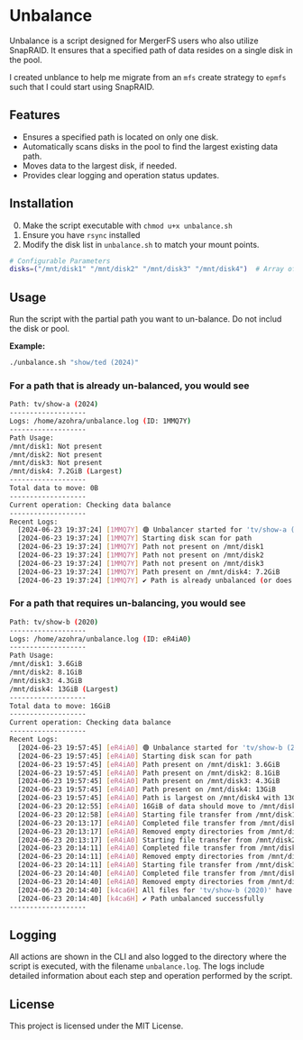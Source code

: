 
# Unbalance

Unbalance is a script designed for MergerFS users who also utilize SnapRAID. It ensures that a specified path of data resides on a single disk in the pool. 

I created unblance to help me migrate from an `mfs` create strategy to `epmfs` such that I could start using SnapRAID. 

## Features
- Ensures a specified path is located on only one disk.
- Automatically scans disks in the pool to find the largest existing data path.
- Moves data to the largest disk, if needed.
- Provides clear logging and operation status updates.

## Installation
0. Make the script executable with `chmod u+x unbalance.sh`
1. Ensure you have `rsync` installed
2. Modify the disk list in `unbalance.sh` to match your mount points. 

```bash
# Configurable Parameters
disks=("/mnt/disk1" "/mnt/disk2" "/mnt/disk3" "/mnt/disk4")  # Array of disk mounts
```

## Usage
Run the script with the partial path you want to un-balance. Do not includ the disk or pool.

**Example:**
```bash
./unbalance.sh "show/ted (2024)"
```

### For a path that is already un-balanced, you would see
```bash
Path: tv/show-a (2024)
-------------------
Logs: /home/azohra/unbalance.log (ID: 1MMQ7Y)
-------------------
Path Usage:
/mnt/disk1: Not present
/mnt/disk2: Not present
/mnt/disk3: Not present
/mnt/disk4: 7.2GiB (Largest)
-------------------
Total data to move: 0B
-------------------
Current operation: Checking data balance
-------------------
Recent Logs:
  [2024-06-23 19:37:24] [1MMQ7Y] 🟢 Unbalancer started for 'tv/show-a (2024)'
  [2024-06-23 19:37:24] [1MMQ7Y] Starting disk scan for path
  [2024-06-23 19:37:24] [1MMQ7Y] Path not present on /mnt/disk1
  [2024-06-23 19:37:24] [1MMQ7Y] Path not present on /mnt/disk2
  [2024-06-23 19:37:24] [1MMQ7Y] Path not present on /mnt/disk3
  [2024-06-23 19:37:24] [1MMQ7Y] Path present on /mnt/disk4: 7.2GiB
  [2024-06-23 19:37:24] [1MMQ7Y] ✔️ Path is already unbalanced (or does not exist on any disk)
```

### For a path that requires un-balancing, you would see
```bash
Path: tv/show-b (2020)
-------------------
Logs: /home/azohra/unbalance.log (ID: eR4iA0)
-------------------
Path Usage:
/mnt/disk1: 3.6GiB
/mnt/disk2: 8.1GiB
/mnt/disk3: 4.3GiB
/mnt/disk4: 13GiB (Largest)
-------------------
Total data to move: 16GiB
-------------------
Current operation: Checking data balance
-------------------
Recent Logs:
  [2024-06-23 19:57:45] [eR4iA0] 🟢 Unbalance started for 'tv/show-b (2020)'
  [2024-06-23 19:57:45] [eR4iA0] Starting disk scan for path
  [2024-06-23 19:57:45] [eR4iA0] Path present on /mnt/disk1: 3.6GiB
  [2024-06-23 19:57:45] [eR4iA0] Path present on /mnt/disk2: 8.1GiB
  [2024-06-23 19:57:45] [eR4iA0] Path present on /mnt/disk3: 4.3GiB
  [2024-06-23 19:57:45] [eR4iA0] Path present on /mnt/disk4: 13GiB
  [2024-06-23 19:57:45] [eR4iA0] Path is largest on /mnt/disk4 with 13GiB
  [2024-06-23 20:12:55] [eR4iA0] 16GiB of data should move to /mnt/disk4
  [2024-06-23 20:12:58] [eR4iA0] Starting file transfer from /mnt/disk1 to /mnt/disk4
  [2024-06-23 20:13:17] [eR4iA0] Completed file transfer from /mnt/disk1 to /mnt/disk4
  [2024-06-23 20:13:17] [eR4iA0] Removed empty directories from /mnt/disk1:
  [2024-06-23 20:13:17] [eR4iA0] Starting file transfer from /mnt/disk2 to /mnt/disk4
  [2024-06-23 20:14:11] [eR4iA0] Completed file transfer from /mnt/disk2 to /mnt/disk4
  [2024-06-23 20:14:11] [eR4iA0] Removed empty directories from /mnt/disk2:
  [2024-06-23 20:14:11] [eR4iA0] Starting file transfer from /mnt/disk3 to /mnt/disk4
  [2024-06-23 20:14:40] [eR4iA0] Completed file transfer from /mnt/disk3 to /mnt/disk4
  [2024-06-23 20:14:40] [eR4iA0] Removed empty directories from /mnt/disk3:
  [2024-06-23 20:14:40] [k4ca6H] All files for 'tv/show-b (2020)' have been moved to /mnt/disk4
  [2024-06-23 20:14:40] [k4ca6H] ✔️ Path unbalanced successfully
-------------------
```
 
## Logging
All actions are shown in the CLI and also logged to the directory where the script is executed, with the filename `unbalance.log`. The logs include detailed information about each step and operation performed by the script.

## License
This project is licensed under the MIT License.
